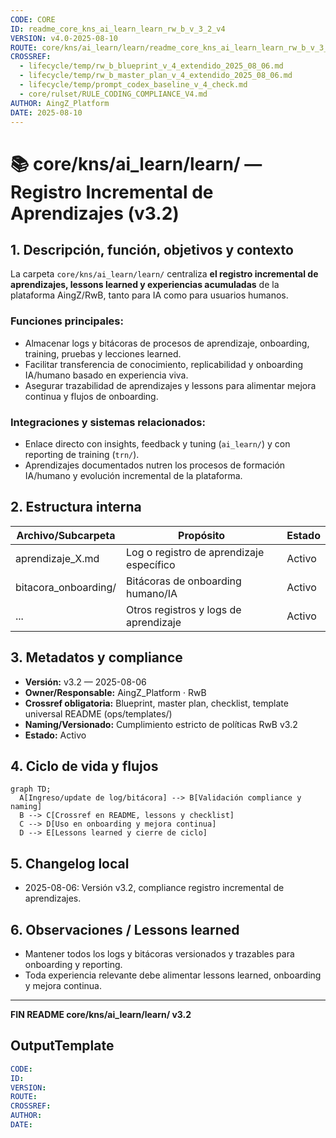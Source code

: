 ```yaml
---
CODE: CORE
ID: readme_core_kns_ai_learn_learn_rw_b_v_3_2_v4
VERSION: v4.0-2025-08-10
ROUTE: core/kns/ai_learn/learn/readme_core_kns_ai_learn_learn_rw_b_v_3_2.md
CROSSREF:
  - lifecycle/temp/rw_b_blueprint_v_4_extendido_2025_08_06.md
  - lifecycle/temp/rw_b_master_plan_v_4_extendido_2025_08_06.md
  - lifecycle/temp/prompt_codex_baseline_v_4_check.md
  - core/rulset/RULE_CODING_COMPLIANCE_V4.md
AUTHOR: AingZ_Platform
DATE: 2025-08-10
---
```

# 📚 core/kns/ai\_learn/learn/ — Registro Incremental de Aprendizajes (v3.2)

## 1. Descripción, función, objetivos y contexto

La carpeta `core/kns/ai_learn/learn/` centraliza **el registro incremental de aprendizajes, lessons learned y experiencias acumuladas** de la plataforma AingZ/RwB, tanto para IA como para usuarios humanos.

### Funciones principales:

- Almacenar logs y bitácoras de procesos de aprendizaje, onboarding, training, pruebas y lecciones learned.
- Facilitar transferencia de conocimiento, replicabilidad y onboarding IA/humano basado en experiencia viva.
- Asegurar trazabilidad de aprendizajes y lessons para alimentar mejora continua y flujos de onboarding.

### Integraciones y sistemas relacionados:

- Enlace directo con insights, feedback y tuning (`ai_learn/`) y con reporting de training (`trn/`).
- Aprendizajes documentados nutren los procesos de formación IA/humano y evolución incremental de la plataforma.

## 2. Estructura interna

| Archivo/Subcarpeta    | Propósito                                | Estado |
| --------------------- | ---------------------------------------- | ------ |
| aprendizaje\_X.md     | Log o registro de aprendizaje específico | Activo |
| bitacora\_onboarding/ | Bitácoras de onboarding humano/IA        | Activo |
| ...                   | Otros registros y logs de aprendizaje    | Activo |

## 3. Metadatos y compliance

- **Versión:** v3.2 — 2025-08-06
- **Owner/Responsable:** AingZ\_Platform · RwB
- **Crossref obligatoria:** Blueprint, master plan, checklist, template universal README (ops/templates/)
- **Naming/Versionado:** Cumplimiento estricto de políticas RwB v3.2
- **Estado:** Activo

## 4. Ciclo de vida y flujos

```mermaid
graph TD;
  A[Ingreso/update de log/bitácora] --> B[Validación compliance y naming]
  B --> C[Crossref en README, lessons y checklist]
  C --> D[Uso en onboarding y mejora continua]
  D --> E[Lessons learned y cierre de ciclo]
```

## 5. Changelog local

- 2025-08-06: Versión v3.2, compliance registro incremental de aprendizajes.

## 6. Observaciones / Lessons learned

- Mantener todos los logs y bitácoras versionados y trazables para onboarding y reporting.
- Toda experiencia relevante debe alimentar lessons learned, onboarding y mejora continua.

---

**FIN README core/kns/ai\_learn/learn/ v3.2**

## OutputTemplate
```yaml
CODE:
ID:
VERSION:
ROUTE:
CROSSREF:
AUTHOR:
DATE:
```
